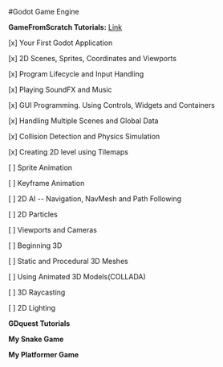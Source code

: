 #Godot Game Engine

**GameFromScratch Tutorials:**
[Link](http://www.gamefromscratch.com/page/Godot-Game-Engine-tutorial-series.aspx)

[x] Your First Godot Application

[x] 2D Scenes, Sprites, Coordinates and Viewports

[x] Program Lifecycle and Input Handling

[x] Playing SoundFX and Music

[x] GUI Programming. Using Controls, Widgets and Containers

[x] Handling Multiple Scenes and Global Data

[x] Collision Detection and Physics Simulation

[x] Creating 2D level using Tilemaps

[ ] Sprite Animation

[ ] Keyframe Animation

[ ] 2D AI -- Navigation, NavMesh and Path Following

[ ] 2D Particles

[ ] Viewports and Cameras

[ ] Beginning 3D

[ ] Static and Procedural 3D Meshes

[ ] Using Animated 3D Models(COLLADA)

[ ] 3D Raycasting

[ ] 2D Lighting

**GDquest Tutorials**

**My Snake Game**

**My Platformer Game**




